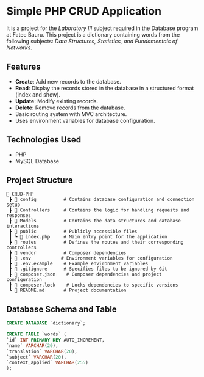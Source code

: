 # Simple PHP CRUD Application

It is a project for the *Laboratory III* subject required in the Database program at Fatec Bauru. This project is a dictionary containing words from the following subjects: *Data Structures, Statistics, and Fundamentals of Networks*.

## Features

- **Create**: Add new records to the database.
- **Read**: Display the records stored in the database in a structured format (index and show).
- **Update**: Modify existing records.
- **Delete**: Remove records from the database.
- Basic routing system with MVC architecture.
- Uses environment variables for database configuration.

## Technologies Used

- PHP
- MySQL Database

## Project Structure

```
📂 CRUD-PHP
 ┣ 📂 config          # Contains database configuration and connection setup
 ┣ 📂 Controllers     # Contains the logic for handling requests and responses
 ┣ 📂 Models          # Contains the data structures and database interactions
 ┣ 📂 public          # Publicly accessible files
 ┃ ┗ 📄 index.php     # Main entry point for the application
 ┣ 📂 routes          # Defines the routes and their corresponding controllers
 ┣ 📂 vendor          # Composer dependencies
 ┣ 📄 .env           # Environment variables for configuration
 ┣ 📄 .env.example    # Example environment variables
 ┣ 📄 .gitignore      # Specifies files to be ignored by Git
 ┣ 📄 composer.json    # Composer dependencies and project configuration
 ┣ 📄 composer.lock    # Locks dependencies to specific versions
 ┗ 📄 README.md       # Project documentation
```

## Database Schema and Table

```sql
CREATE DATABASE `dictionary`;

CREATE TABLE `words` (
`id` INT PRIMARY KEY AUTO_INCREMENT,
`name` VARCHAR(20),
`translation` VARCHAR(20),
`subject` VARCHAR(20),
`context_applied` VARCHAR(255)
);
```

